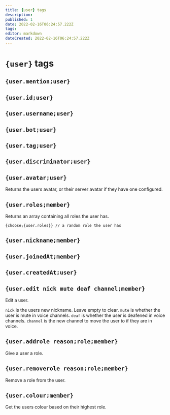 ```yaml
---
title: {user} tags
description: 
published: 1
date: 2022-02-16T06:24:57.222Z
tags: 
editor: markdown
dateCreated: 2022-02-16T06:24:57.222Z
---
```


# `{user}` tags

## `{user.mention;user}`

## `{user.id;user}`

## `{user.username;user}`

## `{user.bot;user}`

## `{user.tag;user}`

## `{user.discriminator;user}`

## `{user.avatar;user}`

Returns the users avatar, or their server avatar if they have one configured.

## `{user.roles;member}`

Returns an array containing all roles the user has.

```
{choose;{user.roles}} // a random role the user has
```

## `{user.nickname;member}`

## `{user.joinedAt;member}`

## `{user.createdAt;user}`

## `{user.edit nick mute deaf channel;member}`

Edit a user.

`nick` is the users new nickname. Leave empty to clear.
`mute` is whether the user is mute in voice channels.
`deaf` is whether the user is deafened in voice channels.
`channel` is the new channel to move the user to if they are in voice.

## `{user.addrole reason;role;member}`

Give a user a role.

## `{user.removerole reason;role;member}`

Remove a role from the user.

## `{user.colour;member}`

Get the users colour based on their highest role.